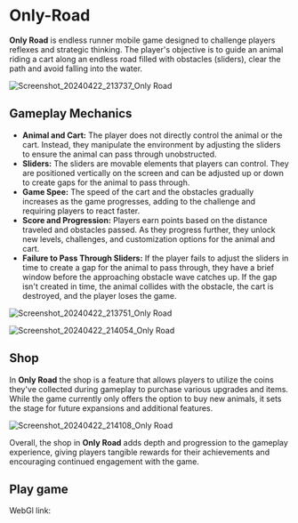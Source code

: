 # Only-Road

**Only Road** is endless runner mobile game designed to challenge players reflexes and strategic thinking.
The player's objective is to guide an animal riding a cart along an endless road filled with obstacles (sliders), clear the path and avoid falling into the water.

![Screenshot_20240422_213737_Only Road](https://github.com/stefow/Only-Road/assets/117379966/9190031b-bfed-4123-b606-5a422df67ff0)

## Gameplay Mechanics
- **Animal and Cart:** The player does not directly control the animal or the cart. Instead, they manipulate the environment by adjusting the sliders to ensure the animal can pass through unobstructed.
- **Sliders:** The sliders are movable elements that players can control. They are positioned vertically on the screen and can be adjusted up or down to create gaps for the animal to pass through.
- **Game Spee:** The speed of the cart and the obstacles gradually increases as the game progresses, adding to the challenge and requiring players to react faster.
- **Score and Progression:** Players earn points based on the distance traveled and obstacles passed. As they progress further, they unlock new levels, challenges, and customization options for the animal and cart.
- **Failure to Pass Through Sliders:** If the player fails to adjust the sliders in time to create a gap for the animal to pass through, they have a brief window before the approaching obstacle wave catches up. If the gap isn't created in time, the animal collides with the obstacle, the cart is destroyed, and the player loses the game.

![Screenshot_20240422_213751_Only Road](https://github.com/stefow/Only-Road/assets/117379966/f0991dfe-72c4-4088-8a50-62d7c3d723ce)

![Screenshot_20240422_214054_Only Road](https://github.com/stefow/Only-Road/assets/117379966/a0b03cd5-6833-4046-bcfa-5690127c9a76)

## Shop
In **Only Road** the shop is a feature that allows players to utilize the coins they've collected during gameplay to purchase various upgrades and items. While the game currently only offers the option to buy new animals, it sets the stage for future expansions and additional features.

![Screenshot_20240422_214108_Only Road](https://github.com/stefow/Only-Road/assets/117379966/662c08b7-ae5e-48a1-8390-55f3bd649331)

Overall, the shop in **Only Road** adds depth and progression to the gameplay experience, giving players tangible rewards for their achievements and encouraging continued engagement with the game.

## Play game

WebGl link:
